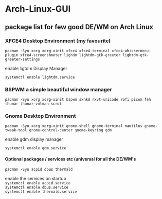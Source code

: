 # Arch-Linux-GUI
## package list for few good DE/WM on Arch Linux

### XFCE4 Desktop Environment (my favourite)<br />

```pacman -Syu xorg xorg-xinit xfce4 xfce4-terminal xfce4-whiskermenu-plugin xfce4-screenshooter lighdm lightdm-gtk-greeter lightdm-gtk-greeter-settings```

enable ligtdm Display Manager <br />

```systemctl enable lightdm.service```

### BSPWM a simple beautiful window manager<br />
```pacman -Syu xorg xorg-xinit bspwm sxhkd rxvt-unicode rofi picom feh thunar thunar-volman scrot``` 

### Gnome Desktop Environment <br />

```pacman -Syu xorg xorg-xinit gnome-shell gnome-terminal nautilus gnome-tweak-tool gnome-control-center gnome-keyring gdm```

enable gdm display manager <br />

```systemctl enable gdm.service```

#### Optional packages / services etc (universal for all the DE/WM's <br /> 

```pacman -Syu acpid dbus thermald```

enable the services on startup <br />
```systemctl enable acpid.service```<br />
```systemctl enable dbus.service```<br />
```systemctl enable thermald.service```<br />
